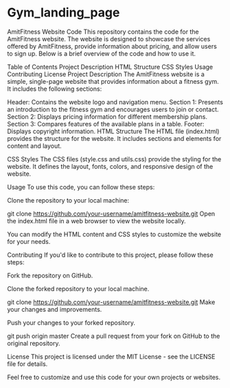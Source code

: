 # Gym_landing_page
AmitFitness Website Code
This repository contains the code for the AmitFitness website. The website is designed to showcase the services offered by AmitFitness, provide information about pricing, and allow users to sign up. Below is a brief overview of the code and how to use it.

Table of Contents
Project Description
HTML Structure
CSS Styles
Usage
Contributing
License
Project Description
The AmitFitness website is a simple, single-page website that provides information about a fitness gym. It includes the following sections:

Header: Contains the website logo and navigation menu.
Section 1: Presents an introduction to the fitness gym and encourages users to join or contact.
Section 2: Displays pricing information for different membership plans.
Section 3: Compares features of the available plans in a table.
Footer: Displays copyright information.
HTML Structure
The HTML file (index.html) provides the structure for the website. It includes sections and elements for content and layout.

CSS Styles
The CSS files (style.css and utils.css) provide the styling for the website. It defines the layout, fonts, colors, and responsive design of the website.

Usage
To use this code, you can follow these steps:

Clone the repository to your local machine:

git clone https://github.com/your-username/amitfitness-website.git
Open the index.html file in a web browser to view the website locally.

You can modify the HTML content and CSS styles to customize the website for your needs.

Contributing
If you'd like to contribute to this project, please follow these steps:

Fork the repository on GitHub.

Clone the forked repository to your local machine.

git clone https://github.com/your-username/amitfitness-website.git
Make your changes and improvements.

Push your changes to your forked repository.

git push origin master
Create a pull request from your fork on GitHub to the original repository.

License
This project is licensed under the MIT License - see the LICENSE file for details.

Feel free to customize and use this code for your own projects or websites.
